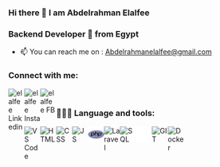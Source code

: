 ### Hi there 👋 I am Abdelrahman Elalfee

### Backend Developer 🚀 from Egypt

- 📫 You can reach me on : Abdelrahmanelalfee@gmail.com

### Connect with me:

[<img align='left' alt='elalfee Linkedin' width='32px' src='https://www.svgrepo.com/show/354000/linkedin-icon.svg'/>][linkedin]
[<img align='left' alt='elalfee Insta' width='32px' src='https://www.svgrepo.com/show/349410/instagram.svg'/>][instagram]
[<img align='left' alt='elalfee FB' width='32px' src='https://www.svgrepo.com/show/382721/facebook.svg'/>][fb]

<br/>

### 👨🏻‍💻 Language and tools:

[<img align='left' alt='VS Code' width='32px' src='https://camo.githubusercontent.com/5fa137d222dde7b69acd22c6572a065ce3656e6ffa1f5e88c1b5c7a935af3cc6/68747470733a2f2f63646e2e6a7364656c6976722e6e65742f67682f64657669636f6e732f64657669636f6e2f69636f6e732f7673636f64652f7673636f64652d6f726967696e616c2e737667'/>][github]
[<img align='left' alt='HTML' width='32px' src='https://camo.githubusercontent.com/da7acacadecf91d6dc02efcd2be086bb6d78ddff19a1b7a0ab2755a6fda8b1e9/68747470733a2f2f63646e2e6a7364656c6976722e6e65742f67682f64657669636f6e732f64657669636f6e2f69636f6e732f68746d6c352f68746d6c352d6f726967696e616c2e737667'/>][github]
[<img align='left' alt='CSS' width='32px' src='https://camo.githubusercontent.com/2e496d4bfc6f753ddca87b521ce95c88219f77800212ffa6d4401ad368c82170/68747470733a2f2f63646e2e6a7364656c6976722e6e65742f67682f64657669636f6e732f64657669636f6e2f69636f6e732f637373332f637373332d6f726967696e616c2e737667'/>][github]
[<img align='left' alt='JS' width='32px' src='https://camo.githubusercontent.com/442c452cb73752bb1914ce03fce2017056d651a2099696b8594ddf5ccc74825e/68747470733a2f2f63646e2e6a7364656c6976722e6e65742f67682f64657669636f6e732f64657669636f6e2f69636f6e732f6a6176617363726970742f6a6176617363726970742d6f726967696e616c2e737667'/>][github]
[<img align='left' alt='PHP' width='32px' src='https://raw.githubusercontent.com/github/explore/80688e429a7d4ef2fca1e82350fe8e3517d3494d/topics/php/php.png'/>][github]
[<img align='left' alt='Laravel' width='32px' src='https://github.com/yehiazzz/yehiazzz/raw/main/Images/prog/Laravel.png'/>][github]
[<img align='left' alt='SQL' width='32px' src='https://camo.githubusercontent.com/2582ec2237a3a1fbd34e9b57332b72be27a7facb32abe7c2335e5f86e5f457a8/68747470733a2f2f63646e2e6a7364656c6976722e6e65742f67682f64657669636f6e732f64657669636f6e2f69636f6e732f6d7973716c2f6d7973716c2d6f726967696e616c2e737667'/>][github]
[<img align='left' alt='Terminal' width='32px' src='https://raw.githubusercontent.com/codeSTACKr/codeSTACKr/master/img/terminal-dark.svg'/>][github]
[<img align='left' alt='GIT' width='32px' src='https://camo.githubusercontent.com/dc9e7e657b4cd5ba7d819d1a9ce61434bd0ddbb94287d7476b186bd783b62279/68747470733a2f2f63646e2e6a7364656c6976722e6e65742f67682f64657669636f6e732f64657669636f6e2f69636f6e732f6769742f6769742d6f726967696e616c2e737667'/>][github]
[<img align='left' alt='Docker' width='32px' src='[https://img.icons8.com/color/2x/docker.png)'/>][github]


[linkedin]: https://www.linkedin.com/in/abdelrahman-elalfee/
[fb]: https://www.facebook.com/aelalfee
[instagram]: https://www.instagram.com/abdelrahman_elalfee/
[github]: https://github.com/AbdelrahmanElalfee
